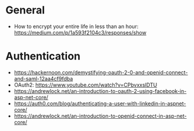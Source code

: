 # General
- How to encrypt your entire life in less than an hour: https://medium.com/p/1a593f2104c3/responses/show

# Authentication
- https://hackernoon.com/demystifying-oauth-2-0-and-openid-connect-and-saml-12aa4cf9fdba
- OAuth2: https://www.youtube.com/watch?v=CPbvxxslDTU
- https://andrewlock.net/an-introduction-to-oauth-2-using-facebook-in-asp-net-core/
- https://auth0.com/blog/authenticating-a-user-with-linkedin-in-aspnet-core/
- https://andrewlock.net/an-introduction-to-openid-connect-in-asp-net-core/

